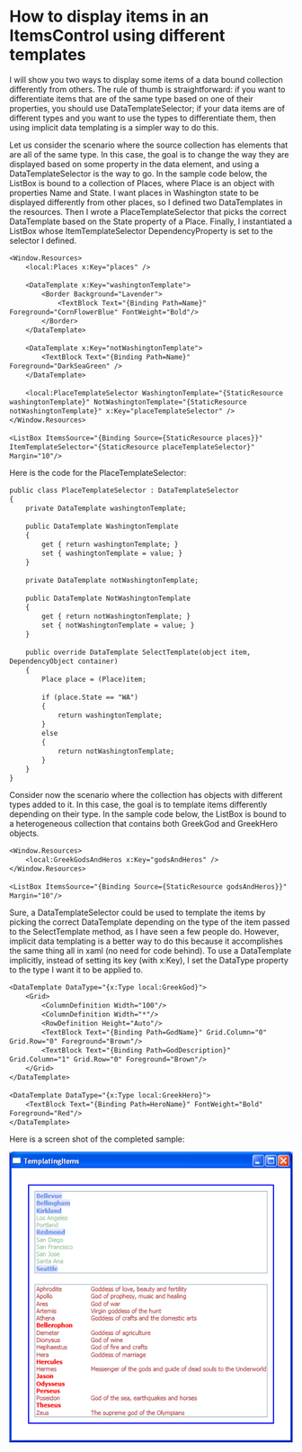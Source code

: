 # How to display items in an ItemsControl using different templates

I will show you two ways to display some items of a data bound collection differently from others. The rule of thumb is straightforward: if you want to differentiate items that are of the same type based on one of their properties, you should use DataTemplateSelector; if your data items are of different types and you want to use the types to differentiate them, then using implicit data templating is a simpler way to do this. 

Let us consider the scenario where the source collection has elements that are all of the same type. In this case, the goal is to change the way they are displayed based on some property in the data element, and using a DataTemplateSelector is the way to go. In the sample code below, the ListBox is bound to a collection of Places, where Place is an object with properties Name and State. I want places in Washington state to be displayed differently from other places, so I defined two DataTemplates in the resources. Then I wrote a PlaceTemplateSelector that picks the correct DataTemplate based on the State property of a Place. Finally, I instantiated a ListBox whose ItemTemplateSelector DependencyProperty is set to the selector I defined.

	<Window.Resources>    
		<local:Places x:Key="places" />
	
		<DataTemplate x:Key="washingtonTemplate">
			<Border Background="Lavender">
				<TextBlock Text="{Binding Path=Name}" Foreground="CornFlowerBlue" FontWeight="Bold"/>
			</Border>
		</DataTemplate>
	
		<DataTemplate x:Key="notWashingtonTemplate">
			<TextBlock Text="{Binding Path=Name}" Foreground="DarkSeaGreen" />
		</DataTemplate>
	
		<local:PlaceTemplateSelector WashingtonTemplate="{StaticResource washingtonTemplate}" NotWashingtonTemplate="{StaticResource notWashingtonTemplate}" x:Key="placeTemplateSelector" />
	</Window.Resources>
	
	<ListBox ItemsSource="{Binding Source={StaticResource places}}" ItemTemplateSelector="{StaticResource placeTemplateSelector}" Margin="10"/>

Here is the code for the PlaceTemplateSelector:

	public class PlaceTemplateSelector : DataTemplateSelector
	{
		private DataTemplate washingtonTemplate;
	
		public DataTemplate WashingtonTemplate
		{
			get { return washingtonTemplate; }
			set { washingtonTemplate = value; }
		}
	
		private DataTemplate notWashingtonTemplate;
		
		public DataTemplate NotWashingtonTemplate
		{
			get { return notWashingtonTemplate; }
			set { notWashingtonTemplate = value; }
		}
		
		public override DataTemplate SelectTemplate(object item, DependencyObject container)
		{
			Place place = (Place)item;
		
			if (place.State == "WA")
			{
				return washingtonTemplate;
			}
			else
			{
				return notWashingtonTemplate;
			}
		}
	}

Consider now the scenario where the collection has objects with different types added to it. In this case, the goal is to template items differently depending on their type. In the sample code below, the ListBox is bound to a heterogeneous collection that contains both GreekGod and GreekHero objects.

	<Window.Resources>
		<local:GreekGodsAndHeros x:Key="godsAndHeros" />
	</Window.Resources>
	
	<ListBox ItemsSource="{Binding Source={StaticResource godsAndHeros}}" Margin="10"/>

Sure, a DataTemplateSelector could be used to template the items by picking the correct DataTemplate depending on the type of the item passed to the SelectTemplate method, as I have seen a few people do. However, implicit data templating is a better way to do this because it accomplishes the same thing all in xaml (no need for code behind). To use a DataTemplate implicitly, instead of setting its key (with x:Key), I set the DataType property to the type I want it to be applied to.

	<DataTemplate DataType="{x:Type local:GreekGod}">
		<Grid>
			<ColumnDefinition Width="100"/>
			<ColumnDefinition Width="*"/>
			<RowDefinition Height="Auto"/>
			<TextBlock Text="{Binding Path=GodName}" Grid.Column="0" Grid.Row="0" Foreground="Brown"/>
			<TextBlock Text="{Binding Path=GodDescription}" Grid.Column="1" Grid.Row="0" Foreground="Brown"/>
		</Grid>
	</DataTemplate>
	
	<DataTemplate DataType="{x:Type local:GreekHero}">
		<TextBlock Text="{Binding Path=HeroName}" FontWeight="Bold" Foreground="Red"/>
	</DataTemplate>

Here is a screen shot of the completed sample:

![](Images/13TemplatingItems.png)
